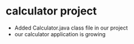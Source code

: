 # calculator project

* Added Calculator.java class file in our project
* our calculator application is growing
